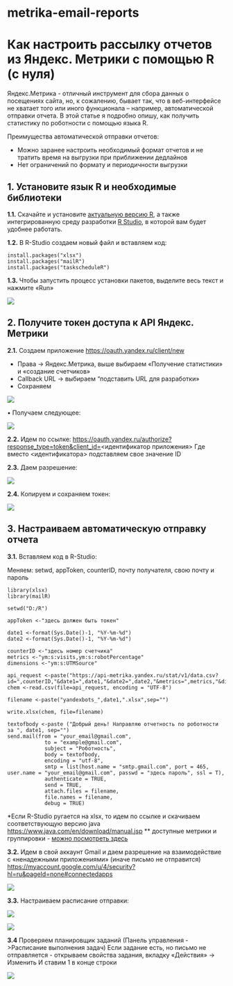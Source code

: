 # metrika-email-reports

# Как настроить рассылку отчетов из Яндекс. Метрики с помощью R (с нуля) #

Яндекс.Метрика -  отличный инструмент для сбора данных о посещениях сайта, но, к сожалению, бывает так, что в веб-интерфейсе не хватает того или иного функционала – например, автоматической отправки отчета. В этой статье я подробно опишу, как получить статистику по роботности c помощью языка R.

Преимущества автоматической отправки отчетов:
+ Можно заранее настроить необходимый формат отчетов и не тратить время на выгрузки при приближении дедлайнов
+ Нет ограничений по формату и периодичности выгрузки


## 1. Установите язык R и необходимые библиотеки ##
**1.1.**	 Скачайте и установите [актуальную версию R](https://cran.r-project.org/bin/windows/base/), а также интегрированную среду разработки [R Studio](https://www.rstudio.com/products/rstudio/download/#download), в которой вам будет удобнее работать.


**1.2.**	 В R-Studio создаем новый файл и вставляем код:

	install.packages("xlsx")
	install.packages("mailR")
	install.packages("taskscheduleR")


**1.3.**	 Чтобы запустить процесс установки пакетов, выделите весь текст и нажмите «Run»

![](https://github.com/usikoksana/metrika-email-reports/blob/master/r_1.png?raw=true)

## 2. Получите токен доступа к API Яндекс. Метрики ##
**2.1.**	Создаем приложение https://oauth.yandex.ru/client/new 
+ Права -> Яндекс.Метрика, выше выбираем «Получение статистики» и «создание счетчиков»
+ Callback URL -> выбираем “подставить URL для разработки»
+ Сохраняем 
 
![](https://github.com/usikoksana/metrika-email-reports/blob/master/r_2.png?raw=true)

•	Получаем следующее:
 
![](https://github.com/usikoksana/metrika-email-reports/blob/master/r_3.png?raw=true) 
 

**2.2.**	Идем по ссылке: https://oauth.yandex.ru/authorize?response_type=token&client_id=<идентификатор приложения>
Где вместо <идентификатора>  подставляем свое  значение ID


**2.3.**	Даем разрешение:

![](https://github.com/usikoksana/metrika-email-reports/blob/master/r_4.png?raw=true)
 

**2.4.**	Копируем и сохраняем токен:
 
![](https://github.com/usikoksana/metrika-email-reports/blob/master/r_5.png?raw=true)


## 3. Настраиваем автоматическую отправку отчета ##
**3.1.**	Вставляем код в R-Studio:

Меняем: setwd, appToken, counterID, почту получателя, свою почту и пароль

	library(xlsx) 
	library(mailR)

	setwd("D:/R") 

	appToken <-"здесь должен быть токен" 

	date1 <-format(Sys.Date()-1, "%Y-%m-%d") 
	date2 <-format(Sys.Date()-1, "%Y-%m-%d")

	counterID <-"здесь номер счетчика" 
	metrics <-"ym:s:visits,ym:s:robotPercentage"
	dimensions <-"ym:s:UTMSource"

	api_request <-paste("https://api-metrika.yandex.ru/stat/v1/data.csv?id=",counterID,"&date1=",date1,"&date2=",date2,"&metrics=",metrics,"&dimensions=",dimensions,"&oauth_token=",appToken,sep="")
	chem <-read.csv(file=api_request, encoding = "UTF-8")

	filename <-paste("yandexbots_",date1,".xlsx",sep="")  

	write.xlsx(chem, file=filename) 

	textofbody <-paste ("Добрый день! Направляю отчетность по роботности за ", date1, sep="")
	send.mail(from = "your_email@gmail.com",
          		to = "example@gmail.com",
          		subject = "Роботность",
         	 	body = textofbody,
          		encoding = "utf-8",
          		smtp = list(host.name = "smtp.gmail.com", port = 465, user.name = "your_email@gmail.com", passwd = "здесь пароль", ssl = T),
          		authenticate = TRUE,
          		send = TRUE,
          		attach.files = filename,
          		file.names = filename, 
          		debug = TRUE)

 *Если R-Studio ругается на xlsx, то идем по ссылке и скачиваем соответствующую версию java https://www.java.com/en/download/manual.jsp 
** доступные метрики и группировки - [можно посмотреть здесь](https://tech.yandex.ru/metrika/doc/api2/api_v1/attributes/visits/behavior-docpage/)

**3.2.**	Идем в свой аккаунт Gmail и даем разрешение на взаимодействие с «ненадежными приложениями»  (иначе письмо не отправится) 
https://myaccount.google.com/u/4/security?hl=ru&pageId=none#connectedapps 

![](https://github.com/usikoksana/metrika-email-reports/blob/master/r_6.png?raw=true)


**3.3.**	Настраиваем расписание отправки:

![](https://github.com/usikoksana/metrika-email-reports/blob/master/r_7.png?raw=true)

![](https://github.com/usikoksana/metrika-email-reports/blob/master/r_8.png?raw=true)


**3.4** Проверяем планировщик заданий (Панель управления ->Расписание выполнения задач)
 Если задание есть, но письмо не отправляется - открываем свойства задания, вкладку «Действия» -> Изменить
 И ставим 1 в конце строки 
 
![](https://github.com/usikoksana/metrika-email-reports/blob/master/r_9.png?raw=true)
